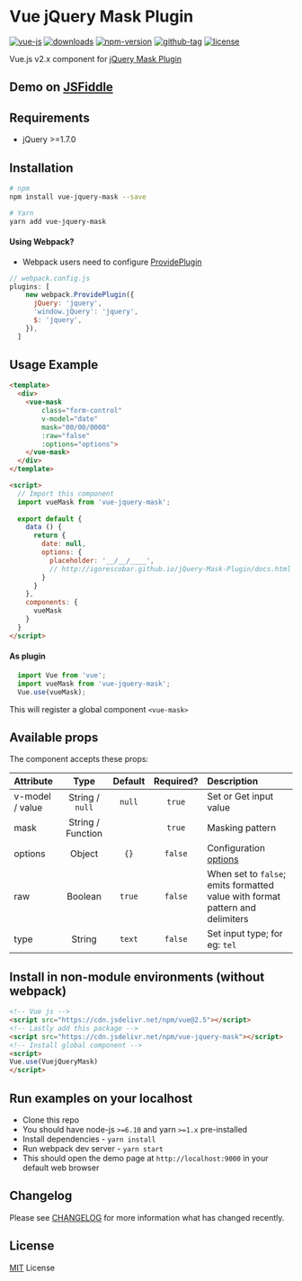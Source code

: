 # Vue jQuery Mask Plugin

[![vue-js](https://img.shields.io/badge/vue.js-2.x-brightgreen.svg?maxAge=604800)](https://vuejs.org/)
[![downloads](https://img.shields.io/npm/dt/vue-jquery-mask.svg)](http://npm-stats.com/~packages/vue-jquery-mask)
[![npm-version](https://img.shields.io/npm/v/vue-jquery-mask.svg)](https://www.npmjs.com/package/vue-jquery-mask)
[![github-tag](https://img.shields.io/github/tag/ankurk91/vue-jquery-mask.svg?maxAge=1800)](https://github.com/ankurk91/vue-jquery-mask/)
[![license](https://img.shields.io/github/license/ankurk91/vue-jquery-mask.svg?maxAge=1800)](https://yarnpkg.com/en/package/vue-jquery-mask)

Vue.js v2.x component for [jQuery Mask Plugin](https://github.com/igorescobar/jQuery-Mask-Plugin)

## Demo on [JSFiddle](https://jsfiddle.net/ankurk91/d92xgzhL/)

## Requirements
* jQuery >=1.7.0 
 
## Installation
```bash
# npm
npm install vue-jquery-mask --save

# Yarn
yarn add vue-jquery-mask
```

#### Using Webpack? 
* Webpack users need to configure [ProvidePlugin](https://webpack.js.org/plugins/provide-plugin/)
```js
// webpack.config.js
plugins: [
    new webpack.ProvidePlugin({     
      jQuery: 'jquery',
      'window.jQuery': 'jquery',
      $: 'jquery',     
    }),
  ]  
```

## Usage Example
```html
<template>
  <div>
    <vue-mask 
        class="form-control" 
        v-model="date"  
        mask="00/00/0000" 
        :raw="false"
        :options="options"> 
    </vue-mask>
  </div>
</template>

<script>
  // Import this component
  import vueMask from 'vue-jquery-mask';
  
  export default {    
    data () {
      return {
        date: null,
        options: {
          placeholder: '__/__/____',
          // http://igorescobar.github.io/jQuery-Mask-Plugin/docs.html
        }       
      }
    },
    components: {
      vueMask
    }
  }
</script>
```

#### As plugin
```js
  import Vue from 'vue';
  import vueMask from 'vue-jquery-mask';
  Vue.use(vueMask);
```
This will register a global component `<vue-mask>` 

## Available props
The component accepts these props:

| Attribute       | Type               | Default  | Required?   | Description      |
| :---            |  :---:             | :---:    |  :---:      | :---             |
| v-model / value | String / `null`    |`null`    |  `true`     | Set or Get input value |
| mask            | String / Function  | ` `      |  `true`     | Masking pattern |
| options         | Object             | `{}`     |  `false`    | Configuration [options](http://igorescobar.github.io/jQuery-Mask-Plugin/docs.html)|
| raw             | Boolean            | `true`   |  `false`    | When set to `false`; emits formatted value with format pattern and delimiters |
| type            | String             | `text`   | `false`     | Set input type; for eg: `tel` |

## Install in non-module environments (without webpack)
```html
<!-- Vue js -->
<script src="https://cdn.jsdelivr.net/npm/vue@2.5"></script>
<!-- Lastly add this package -->
<script src="https://cdn.jsdelivr.net/npm/vue-jquery-mask"></script>
<!-- Install global component -->
<script>
Vue.use(VuejQueryMask)
</script>
```

## Run examples on your localhost
* Clone this repo
* You should have node-js `>=6.10` and yarn `>=1.x` pre-installed
* Install dependencies - `yarn install`
* Run webpack dev server - `yarn start`
* This should open the demo page at ``http://localhost:9000`` in your default web browser

## Changelog
Please see [CHANGELOG](CHANGELOG.md) for more information what has changed recently.

## License
[MIT](LICENSE.txt) License
